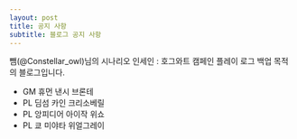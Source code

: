 ```yaml
---
layout: post
title: 공지 사항
subtitle: 블로그 공지 사항
---
```


뺌(@Constellar_owl)님의 시나리오 인세인 : 호그와트 캠페인 플레이 로그 백업 목적의 블로그입니다.


* GM 휴먼 낸시 브론테
* PL 딤섬 카인 크리소베릴
* PL 앙피디어 아이작 위쇼
* PL 쿄 미야타 위얼그레이
